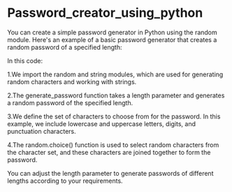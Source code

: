# Password_creator_using_python
You can create a simple password generator in Python using the random module. Here's an example of a basic password generator that creates a random password of a specified length:

In this code:

1.We import the random and string modules, which are used for generating random characters and working with strings.

2.The generate_password function takes a length parameter and generates a random password of the specified length.

3.We define the set of characters to choose from for the password. In this example, we include lowercase and uppercase letters, digits, and punctuation characters.

4.The random.choice() function is used to select random characters from the character set, and these characters are joined together to form the password.

You can adjust the length parameter to generate passwords of different lengths according to your requirements.
